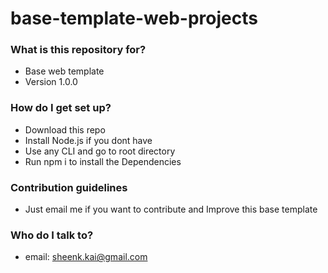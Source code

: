 # base-template-web-projects

### What is this repository for? ###

* Base web template 
* Version 1.0.0

### How do I get set up? ###

* Download this repo
* Install Node.js if you dont have
* Use any CLI and go to root directory
* Run npm i to install the Dependencies

### Contribution guidelines ###

* Just email me if you want to contribute and Improve this base template

### Who do I talk to? ###
* email: sheenk.kai@gmail.com
